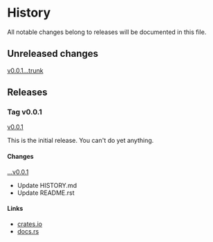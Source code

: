 # History

All notable changes belong to releases will be documented in this file.


## Unreleased changes

[v0.0.1...trunk](
https://gitlab.com/grauwoelfchen/podstakannik/-/compare/v0.0.1...trunk)


## Releases

### Tag v0.0.1

[v0.0.1](
https://gitlab.com/grauwoelfchen/podstakannik/-/tags/v0.0.1)

This is the initial release. You can't do yet anything.

#### Changes

[...v0.0.1](
https://gitlab.com/grauwoelfchen/podstakannik/-/compare/25f90a1b...v0.0.1)

* Update HISTORY.md
* Update README.rst

#### Links

* [crates.io](https://crates.io/crates/podstakannik/0.0.1)
* [docs.rs](https://docs.rs/crate/podstakannik/0.0.1)
